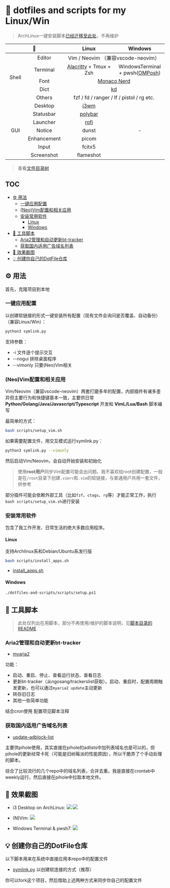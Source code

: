 # 🐝 dotfiles and scripts for my Linux/Win

> ArchLinux一键安装脚本[已经迁移至此处](https://github.com/Karmenzind/arch-installation-scripts)，不再维护

<table>
	<colgroup align="center">
    <col width="50" align="center"></col>
    <col width="70" align="center"></col>
    <col width="180" align="center"></col>
    <col width="160" align="center"></col>
	</colgroup>
  <thead>
    <tr>
      <th colspan=2>🎨</th>
      <th>Linux</th>
      <th>Windows</th>
    </tr>
  </thead>
  <tbody>
    <tr>
      <td align="center" rowspan="5" width="50">Shell</td>
      <td align="center" >Editor</td>
      <td align="center" colspan=2>Vim / Neovim （兼容vscode-neovim）</td>
      <!-- <td align="center">Shell: Vim/Neovim<br>GUI: GVim/Neovide</td> -->
    </tr>
    <tr>
      <td align="center">Terminal</td>
      <td align="center">
        <a href="https://github.com/alacritty/alacritty">Alacritty</a> + Tmux + Zsh
      </td align="center">
      <td align="center">WindowsTerminal + pwsh(<a href="ohmyposh.dev">OMPosh</a>)</td>
    </tr>
    <tr>
      <td align="center" >Font</td>
      <td align="center" colspan="2">
        <a href="https://github.com/Karmenzind/monaco-nerd-fonts">Monaco Nerd</a>
      </td align="center">
    </tr>
    <tr>
      <td align="center" >Dict</td>
      <td align="center" colspan="2"><a href="https://github.com/Karmenzind/kd">kd</a></td>
    </tr>
    <tr>
      <td align="center" >Others</td>
      <td align="center" colspan="2">fzf / fd / ranger / lf / pistol / rg  etc.</td>
    </tr>
    <tr>
      <td align="center" rowspan="7" width="50">GUI</td>
      <td align="center">Desktop</td>
      <td align="center"><a href="https://i3wm.org">i3wm</a></td>
      <td align="center" rowspan="7">-</td>
    </tr>
    <tr>
      <td align="center">Statusbar</td>
      <td align="center"><a href="https://github.com/polybar/polybar">polybar</a></td>
    </tr>
    <tr>
      <td align="center">Launcher</td>
      <td align="center"><a href="https://github.com/davatorium/rofi">rofi</a></td>
    </tr>
    <tr>
      <td align="center">Notice</td>
      <td align="center">dunst</td>
    </tr>
    <tr>
      <td align="center">Enhancement</td>
      <td align="center">picom</td>
    </tr>
    <tr>
      <td align="center">Input</td>
      <td align="center">fcitx5</td>
    </tr>
    <tr>
      <td align="center">Screenshot</td>
      <td align="center">flameshot</td>
    </tr>
  </tbody>
</table>

> 查看[文件目录树](./TREE.md)

## TOC

<!-- vim-markdown-toc GFM -->

* [:gear: 用法](#gear-用法)
    * [一键应用配置](#一键应用配置)
    * [(Neo)Vim配置和相关应用](#neovim配置和相关应用)
    * [安装常用软件](#安装常用软件)
        * [Linux](#linux)
        * [Windows](#windows)
* [:toolbox: 工具脚本](#toolbox-工具脚本)
    * [Aria2管理和自动更新bt-tracker](#aria2管理和自动更新bt-tracker)
    * [获取国内适用广告域名列表](#获取国内适用广告域名列表)
* [:eyes: 效果截图](#eyes-效果截图)
* [:bulb: 创建你自己的DotFile仓库](#bulb-创建你自己的dotfile仓库)

<!-- vim-markdown-toc -->

## :gear: 用法

首先，克隆项目到本地

### 一键应用配置

以创建软链接的形式一键安装所有配置（现有文件会询问是否覆盖、自动备份）（兼容Linux/Win）：

```bash
python3 symlink.py
```

支持参数：
- -i 文件逐个提示交互
- --nogui 排除桌面程序
- --vimonly 只要(Neo)Vim相关

### (Neo)Vim配置和相关应用

Vim/Neovim（兼容vscode-neovim）两套打磨多年的配置，内部插件有诸多差异但主要行为和快捷键基本一致，主要供日常 **Python/Golang/Java/Javascript/Typescript** 开发和 **VimL/Lua/Bash** 脚本编写

最简单的方式：

```bash
bash scripts/setup_vim.sh
```

如果需要配置文件，用交互模式运行symlink.py：

```bash
python3 symlink.py --vimonly
```

然后启动Vim/Neovim，会自动开始安装和初始化

> 使用**root用户**同步Vim配置可能会出问题。我不喜欢给root创建配置，一般是在`/root`目录下创建`.vimrc`和`.vim`的软链接，与普通用户共用一套文件，供参考


部分插件可能会依赖外部工具（比如`fzf`、`ctags`、`rg`等）才能正常工作，执行`bash scripts/setup_vim.sh`进行安装

### 安装常用软件

包含了我工作开发、日常生活的绝大多数应用程序。

#### Linux

支持Archlinux系和Debian/Ubuntu系发行版

```bash
bash scripts/install_apps.sh
```

- [install_apps.sh](./scripts/install_apps.sh)

#### Windows

```bash
./dotfiles-and-scripts/scripts/setup.ps1
```

## :toolbox: 工具脚本

> 此处仅列出在用脚本，部分不再使用/维护的脚本说明，见[脚本目录的README](./scripts/deprecated/README.md)

### Aria2管理和自动更新bt-tracker

- [myaria2](./local_bin/myaria2)

功能：
- 启动、重启、停止、查看运行状态、查看日志
- 更新bt-tracker（从ngosang/trackerslist获取）。启动、重启时，配置周期触发更新，也可以通过`myaria2 update`主动更新
- 转存旧日志
- 其他一些简单功能

结合cron使用
配置项见脚本注释

### 获取国内适用广告域名列表

- [update-adblock-list](./scripts/tools/update-adblock-list.sh)

主要供pihole使用，其实直接在pihole的adlists中加列表域名也是可以的，但pihole的更新经常卡死（可能是旧树莓派的性能原因），所以干脆弄了个手动处理的脚本。

综合了比较流行的几个repo中的域名列表，合并去重。我是直接在crontab中weekly运行，然后直接在pihole中拉取本地文件。

## :eyes: 效果截图

- i3 Desktop on ArchLinux:
    ![](https://raw.githubusercontent.com/Karmenzind/i/master/dotfiles-and-scripts/float.png)
    ![](https://raw.githubusercontent.com/Karmenzind/i/master/dotfiles-and-scripts/desktop.png)

- (N)Vim:
    ![](https://raw.githubusercontent.com/Karmenzind/i/master/dotfiles-and-scripts/vim.png)

- Windows Terminal & pwsh7:
    ![](https://raw.githubusercontent.com/Karmenzind/i/master/dotfiles-and-scripts/winterminal.png)

## :bulb: 创建你自己的DotFile仓库

以下脚本用来在系统中直接应用本repo中的配置文件

- [symlink.py](./symlink.py) 以创建软连接的方式（推荐）

你可以fork这个项目，然后借助上述两种方式来同步你自己的配置文件
